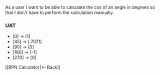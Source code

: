 As a user I want to be able to calculate the cos of an angle in degrees so that I don't have to perform the calculation manually.


### UAT
* [0] <cos> -> [1]
* [45] <cos> -> [.7071]
* [90] <cos> -> [0]
* [180] <cos> -> [-1]
* [270] <cos> -> [0]

[[RPN Calculator|<--Back]]